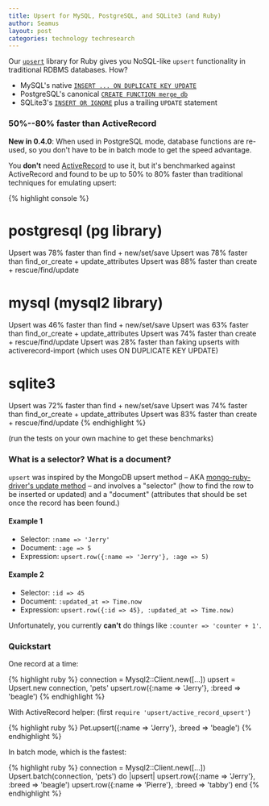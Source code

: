 ```yaml
---
title: Upsert for MySQL, PostgreSQL, and SQLite3 (and Ruby)
author: Seamus
layout: post
categories: technology techresearch
---
```


Our [`upsert`](https://github.com/seamusabshere/upsert) library for Ruby gives you NoSQL-like `upsert` functionality in traditional RDBMS databases. How?

* MySQL's native [`INSERT ... ON DUPLICATE KEY UPDATE`](http://dev.mysql.com/doc/refman/5.5/en/insert-on-duplicate.html)
* PostgreSQL's canonical [`CREATE FUNCTION merge_db`](http://www.postgresql.org/docs/9.1/static/plpgsql-control-structures.html#PLPGSQL-UPSERT-EXAMPLE)
* SQLite3's [`INSERT OR IGNORE`](http://www.sqlite.org/lang_insert.html) plus a trailing `UPDATE` statement

### 50%--80% faster than ActiveRecord

**New in 0.4.0**: When used in PostgreSQL mode, database functions are re-used, so you don't have to be in batch mode to get the speed advantage.

You **don't** need [ActiveRecord](http://api.rubyonrails.org/classes/ActiveRecord/Base.html) to use it, but it's benchmarked against ActiveRecord and found to be up to 50% to 80% faster than traditional techniques for emulating upsert:

{% highlight console %}
# postgresql (pg library)
Upsert was 78% faster than find + new/set/save
Upsert was 78% faster than find_or_create + update_attributes
Upsert was 88% faster than create + rescue/find/update

# mysql (mysql2 library)
Upsert was 46% faster than find + new/set/save
Upsert was 63% faster than find_or_create + update_attributes
Upsert was 74% faster than create + rescue/find/update
Upsert was 28% faster than faking upserts with activerecord-import (which uses ON DUPLICATE KEY UPDATE)

# sqlite3
Upsert was 72% faster than find + new/set/save
Upsert was 74% faster than find_or_create + update_attributes
Upsert was 83% faster than create + rescue/find/update
{% endhighlight %}

(run the tests on your own machine to get these benchmarks)

<!-- more start -->

### What is a selector? What is a document?

`upsert` was inspired by the MongoDB upsert method &ndash; AKA [mongo-ruby-driver's update method](http://api.mongodb.org/ruby/1.6.4/Mongo/Collection.html#update-instance_method) &ndash; and involves a "selector" (how to find the row to be inserted or updated) and a "document" (attributes that should be set once the record has been found.)

#### Example 1

* Selector: `:name => 'Jerry'`
* Document: `:age => 5`
* Expression: `upsert.row({:name => 'Jerry'}, :age => 5)`

#### Example 2

* Selector: `:id => 45`
* Document: `:updated_at => Time.now`
* Expression: `upsert.row({:id => 45}, :updated_at => Time.now)`

Unfortunately, you currently **can't** do things like `:counter => 'counter + 1'`.

### Quickstart

One record at a time:

{% highlight ruby %}
connection = Mysql2::Client.new([...])
upsert = Upsert.new connection, 'pets'
upsert.row({:name => 'Jerry'}, :breed => 'beagle')
{% endhighlight %}

With ActiveRecord helper: (first `require 'upsert/active_record_upsert'`)

{% highlight ruby %}
Pet.upsert({:name => 'Jerry'}, :breed => 'beagle')
{% endhighlight %}

In batch mode, which is the fastest:

{% highlight ruby %}
connection = Mysql2::Client.new([...])
Upsert.batch(connection, 'pets') do |upsert|
  upsert.row({:name => 'Jerry'}, :breed => 'beagle')
  upsert.row({:name => 'Pierre'}, :breed => 'tabby')
end
{% endhighlight %}

<!-- more end -->
